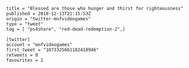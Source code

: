 ```
title = "Blessed are those who hunger and thirst for righteousness"
published = 2018-12-13T21:15:53Z
origin = "twitter-mnfvideogames"
type = "tweet"
tag = [ "ps4share", "red-dead-redemption-2",]

[twitter]
account = "mnfvideogames"
first_tweet = "1073325661182418946"
retweets = 0
favourites = 1
```

<p class='image'><img src='https://mnf.m17s.net/2018/12/13/DuU3_6gWsAADnVO.jpg' alt=''></p>

